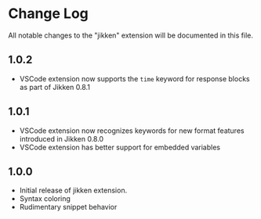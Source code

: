 # Change Log

All notable changes to the "jikken" extension will be documented in this file.

## 1.0.2

- VSCode extension now supports the `time` keyword for response blocks as part of Jikken 0.8.1

## 1.0.1

- VSCode extension now recognizes keywords for new format features introduced in Jikken 0.8.0
- VSCode extension has better support for embedded variables

## 1.0.0

- Initial release of jikken extension. 
- Syntax coloring 
- Rudimentary snippet behavior
